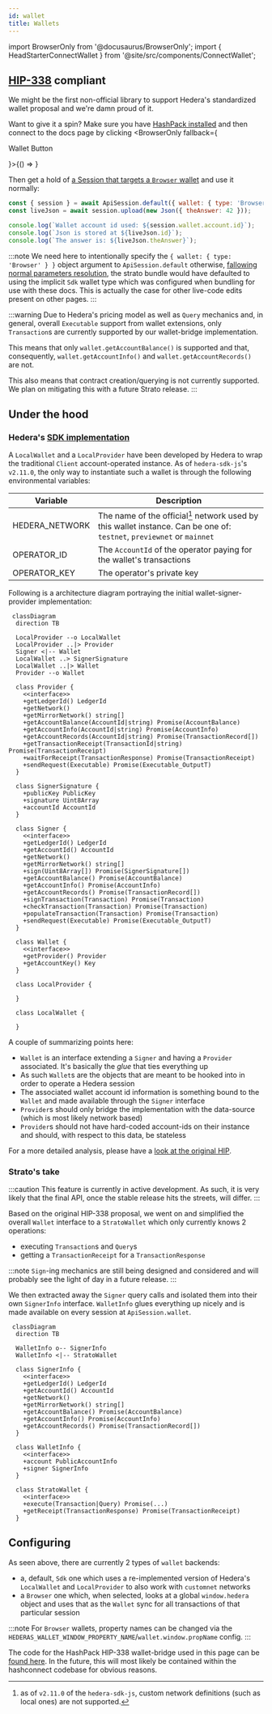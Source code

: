 ```yaml
---
id: wallet
title: Wallets
---
```


import BrowserOnly from '@docusaurus/BrowserOnly';
import { HeadStarterConnectWallet } from '@site/src/components/ConnectWallet';

## [HIP-338](https://hips.hedera.com/hip/hip-338) compliant
We might be the first non-official library to support Hedera's standardized wallet proposal and we're damn proud of it.

Want to give it a spin? Make sure you have [HashPack installed](https://www.hashpack.app/) and then connect to the docs page by clicking 
<BrowserOnly fallback={<p>Wallet Button</p>}>{() => <HeadStarterConnectWallet /> }</BrowserOnly>

Then get a hold of [a Session that targets a `Browser` wallet](../configuration.md#HEDERAS_WALLET_TYPE) and use it normally:
```js live
const { session } = await ApiSession.default({ wallet: { type: 'Browser' } });
const liveJson = await session.upload(new Json({ theAnswer: 42 }));

console.log(`Wallet account id used: ${session.wallet.account.id}`);
console.log(`Json is stored at ${liveJson.id}`);
console.log(`The answer is: ${liveJson.theAnswer}`);
```
:::note
We need here to intentionally specify the `{ wallet: { type: 'Browser' } }` object argument to `ApiSession.default` otherwise, [fallowing normal parameters resolution](../configuration.md#parameters-resolution), the strato bundle would have defaulted to using the implicit `Sdk` wallet type which was configured when bundling for use with these docs. This is actually the case for other live-code edits present on other pages.
:::

:::warning
Due to Hedera's pricing model as well as `Query` mechanics and, in general, overall `Executable` support from wallet extensions, only `Transaction`s are currently supported by our wallet-bridge implementation. 

This means that only `wallet.getAccountBalance()` is supported and that, consequently, `wallet.getAccountInfo()` and `wallet.getAccountRecords()` are not.

This also means that contract creation/querying is not currently supported. We plan on mitigating this with a future Strato release.
:::

## Under the hood
### Hedera's [SDK implementation](https://github.com/hashgraph/hedera-sdk-js/pull/960)
A `LocalWallet` and a `LocalProvider` have been developed by Hedera to wrap the traditional `Client` account-operated instance. As of `hedera-sdk-js`'s `v2.11.0`, the only way to instantiate such a wallet is through the following environmental variables:

| Variable | Description |
| ---      | ---         |
| HEDERA_NETWORK | The name of the official[^local-provider-hedera-network] network used by this wallet instance. Can be one of: `testnet`, `previewnet` or `mainnet` |
| OPERATOR_ID | The `AccountId` of the operator paying for the wallet's transactions |
| OPERATOR_KEY | The operator's private key |

[^local-provider-hedera-network]: as of `v2.11.0` of the `hedera-sdk-js`, custom network definitions (such as local ones) are not supported. 

Following is a architecture diagram portraying the initial wallet-signer-provider implementation:

```mermaid
 classDiagram
  direction TB

  LocalProvider --o LocalWallet
  LocalProvider ..|> Provider
  Signer <|-- Wallet
  LocalWallet ..> SignerSignature
  LocalWallet ..|> Wallet
  Provider --o Wallet

  class Provider {
    <<interface>>
    +getLedgerId() LedgerId
    +getNetwork()
    +getMirrorNetwork() string[]
    +getAccountBalance(AccountId|string) Promise(AccountBalance)
    +getAccountInfo(AccountId|string) Promise(AccountInfo)
    +getAccountRecords(AccountId|string) Promise(TransactionRecord[])
    +getTransactionReceipt(TransactionId|string) Promise(TransactionReceipt)
    +waitForReceipt(TransactionResponse) Promise(TransactionReceipt)
    +sendRequest(Executable) Promise(Executable_OutputT)
  }

  class SignerSignature {
    +publicKey PublicKey
    +signature Uint8Array
    +accountId AccountId
  }

  class Signer {
    <<interface>>
    +getLedgerId() LedgerId
    +getAccountId() AccountId
    +getNetwork()
    +getMirrorNetwork() string[]
    +sign(Uint8Array[]) Promise(SignerSignature[])
    +getAccountBalance() Promise(AccountBalance)
    +getAccountInfo() Promise(AccountInfo)
    +getAccountRecords() Promise(TransactionRecord[])
    +signTransaction(Transaction) Promise(Transaction)
    +checkTransaction(Transaction) Promise(Transaction)
    +populateTransaction(Transaction) Promise(Transaction)
    +sendRequest(Executable) Promise(Executable_OutputT)
  }

  class Wallet {
    <<interface>>
    +getProvider() Provider
    +getAccountKey() Key
  }

  class LocalProvider {
    
  }

  class LocalWallet {

  }
```

A couple of summarizing points here:
* `Wallet` is an interface extending a `Signer` and having a `Provider` associated. It's basically the _glue_ that ties everything up
* As such `Wallet`s are the objects that are meant to be hooked into in order to operate a Hedera session
* The associated wallet account id information is something bound to the `Wallet` and made available through the `Signer` interface
* `Provider`s should only bridge the implementation with the data-source (which is most likely network based)
* `Provider`s should not have hard-coded account-ids on their instance and should, with respect to this data, be stateless 

For a more detailed analysis, please have a [look at the original HIP](https://hips.hedera.com/hip/hip-338).

### Strato's take
:::caution
This feature is currently in active development. As such, it is very likely that the final API, once the stable release hits the streets, will differ.
:::

Based on the original HIP-338 proposal, we went on and simplified the overall `Wallet` interface to a `StratoWallet` which only currently knows 2 operations: 
* executing `Transaction`s and `Query`s
* getting a `TransactionReceipt` for a `TransactionResponse` 

:::note
`Sign`-ing mechanics are still being designed and considered and will probably see the light of day in a future release.
:::

We then extracted away the `Signer` query calls and isolated them into their own `SignerInfo` interface. `WalletInfo` glues everything up nicely and is made available on every session at `ApiSession.wallet`.

```mermaid
 classDiagram
  direction TB

  WalletInfo o-- SignerInfo
  WalletInfo <|-- StratoWallet

  class SignerInfo {
    <<interface>>
    +getLedgerId() LedgerId
    +getAccountId() AccountId
    +getNetwork()
    +getMirrorNetwork() string[]
    +getAccountBalance() Promise(AccountBalance)
    +getAccountInfo() Promise(AccountInfo)
    +getAccountRecords() Promise(TransactionRecord[])
  }

  class WalletInfo {
    <<interface>>
    +account PublicAccountInfo
    +signer SignerInfo
  }

  class StratoWallet {
    <<interface>>
    +execute(Transaction|Query) Promise(...)
    +getReceipt(TransactionResponse) Promise(TransactionReceipt)
  }
```

## Configuring
As seen above, there are currently 2 types of `wallet` backends:
* a, default, `Sdk` one which uses a re-implemented version of Hedera's `LocalWallet` and `LocalProvider` to also work with `customnet` networks
* a `Browser` one which, when selected, looks at a global `window.hedera` object and uses that as the `Wallet` sync for all transactions of that particular session

:::note
For `Browser` wallets, property names can be changed via the `HEDERAS_WALLET_WINDOW_PROPERTY_NAME`/`wallet.window.propName` config.
:::

The code for the HashPack HIP-338 wallet-bridge used in this page can be [found here](https://github.com/buidler-labs/hedera-strato-js/tree/va/hip-338/lib.docs/src/hashconnect). In the future, this will most likely be contained within the hashconnect codebase for obvious reasons.